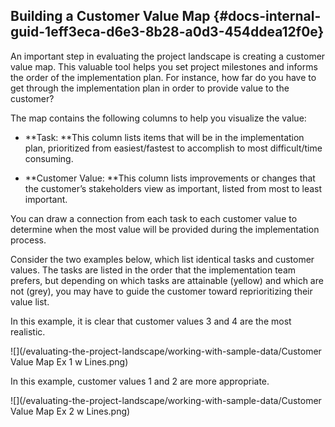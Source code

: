 ## Building a Customer Value Map {#docs-internal-guid-1eff3eca-d6e3-8b28-a0d3-454ddea12f0e}

An important step in evaluating the project landscape is creating a customer value map. This valuable tool helps you set project milestones and informs the order of the implementation plan. For instance, how far do you have to get through the implementation plan in order to provide value to the customer?

The map contains the following columns to help you visualize the value:

* **Task: **This column lists items that will be in the implementation plan, prioritized from easiest/fastest to accomplish to most difficult/time consuming.

* **Customer Value: **This column lists improvements or changes that the customer’s stakeholders view as important, listed from most to least important.

You can draw a connection from each task to each customer value to determine when the most value will be provided during the implementation process.

Consider the two examples below, which list identical tasks and customer values. The tasks are listed in the order that the implementation team prefers, but depending on which tasks are attainable \(yellow\) and which are not \(grey\), you may have to guide the customer toward reprioritizing their value list.

In this example, it is clear that customer values 3 and 4 are the most realistic.

![](/evaluating-the-project-landscape/working-with-sample-data/Customer Value Map Ex 1 w Lines.png)

In this example, customer values 1 and 2 are more appropriate.

![](/evaluating-the-project-landscape/working-with-sample-data/Customer Value Map Ex 2 w Lines.png)

